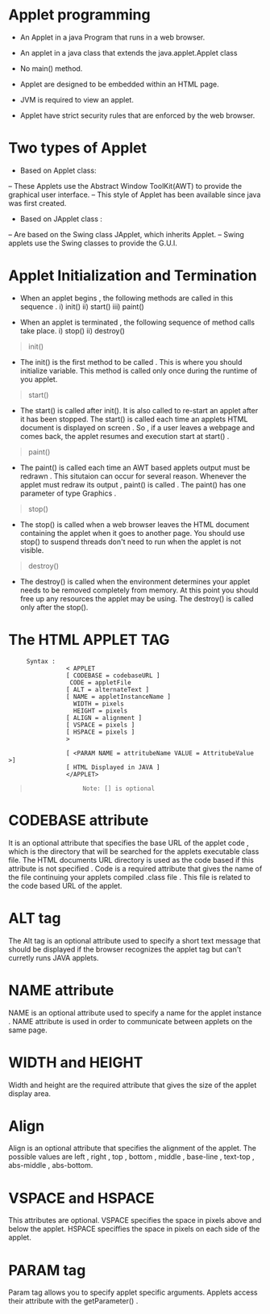 
# Applet programming

- An Applet in a java Program that runs in a web browser.

- An applet in a java class that extends the java.applet.Applet class

- No main() method.

- Applet are designed to be embedded within an HTML page.

- JVM is required to view an applet.

- Applet have strict security rules that are enforced by the web browser.

# Two types of Applet

- Based on Applet class:
        
– These Applets use the Abstract Window ToolKit(AWT) to provide the
graphical user interface.
– This style of Applet has been available since java was first created.

- Based on JApplet class : 

– Are based on the Swing class JApplet, which inherits Applet.
– Swing applets use the Swing classes to provide the G.U.I.



# Applet Initialization and Termination

- When an applet begins , the following methods are called in this sequence .
 i) init()
 ii) start()
 iii) paint()

 - When an applet is terminated , the following sequence of method calls take place.
 i) stop()
 ii) destroy()

 > init()

 - The init() is the first method to be called . This is where you should initialize variable. This method is called only once during the runtime of you applet.

 > start()
 
 - The start() is called after init(). It is also called to re-start an applet after it has been stopped. The start() is called each time an applets HTML document is displayed on screen . So , if a user leaves a webpage and comes back, the applet resumes and execution start at start() .

 > paint()

 - The paint() is called each time an AWT based applets output must be redrawn . This situtaion can occur for several reason. Whenever the applet must redraw its output , paint() is called . The paint() has one parameter of type Graphics .   

 > stop()

 - The stop() is called when a web browser leaves the HTML document containing the applet when it goes to another page. You should use stop() to suspend threads don't need to run when the applet is not visible.

 > destroy()

 - The destroy() is called when the environment determines your applet needs to be removed completely from memory. At this point you should free up any resources the applet may be using. The destroy() is called only after the stop().


 # The HTML APPLET TAG
         
         Syntax :
                    < APPLET 
                    [ CODEBASE = codebaseURL ]
                     CODE = appletFile
                    [ ALT = alternateText ]
                    [ NAME = appletInstanceName ]
                      WIDTH = pixels 
                      HEIGHT = pixels 
                    [ ALIGN = alignment ]
                    [ VSPACE = pixels ]
                    [ HSPACE = pixels ]
                    >

                    [ <PARAM NAME = attritubeName VALUE = AttritubeValue >]
                    [ HTML Displayed in JAVA ]
                    </APPLET>

>                    Note: [] is optional

# CODEBASE attribute

It is an optional attribute that specifies the base URL of the applet code , which is the directory that will be searched for the applets executable class file.  The HTML documents URL directory is used as the code based if this attribute is not specified . Code is a required attribute that gives the name of the file continuing your applets compiled .class file . This file is related to the code based URL of the applet.


# ALT tag

The Alt tag is an optional attribute used to specify a short text message that should be displayed if the browser recognizes the applet tag but can't curretly runs JAVA applets.


# NAME attribute 

NAME is an optional attribute used to specify a name for the applet instance . NAME attribute is used in order to communicate between applets on the same page.


# WIDTH and HEIGHT

Width and height are the required attribute that gives the size of the applet display area.


# Align

Align is an optional attribute that specifies the alignment of the applet. The possible values are left , right , top , bottom , middle , base-line , text-top , abs-middle , abs-bottom.


# VSPACE and HSPACE

This attributes are optional. VSPACE specifies the space in pixels above and below the applet. HSPACE speciffies the space in pixels on each side of the applet.


# PARAM tag

Param tag allows you to specify applet specific arguments. Applets access their attribute with the getParameter() .
